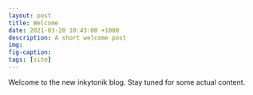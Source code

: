```yaml
---
layout: post
title: Welcome
date: 2021-03-20 10:43:00 +1000
description: A short welcome post
img:
fig-caption:
tags: [site]
---
```

Welcome to the new inkytonik blog.
Stay tuned for some actual content.
